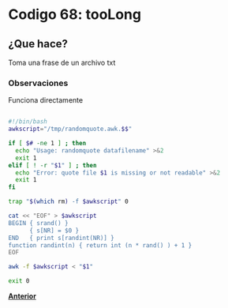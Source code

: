 # Codigo 68: tooLong

## ¿Que hace?
Toma una frase de un archivo txt

### **Observaciones**
Funciona directamente
```bash

#!/bin/bash
awkscript="/tmp/randomquote.awk.$$"

if [ $# -ne 1 ] ; then
  echo "Usage: randomquote datafilename" >&2
  exit 1
elif [ ! -r "$1" ] ; then
  echo "Error: quote file $1 is missing or not readable" >&2
  exit 1
fi

trap "$(which rm) -f $awkscript" 0

cat << "EOF" > $awkscript
BEGIN { srand() }
      { s[NR] = $0 } 
END   { print s[randint(NR)] } 
function randint(n) { return int (n * rand() ) + 1 }
EOF

awk -f $awkscript < "$1"

exit 0
```
**[Anterior](https://github.com/SPM-UPVictoria/test-git-itsHaydo)**
